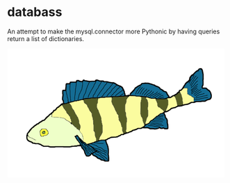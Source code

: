 # databass
An attempt to make the mysql.connector more Pythonic by having queries return a list of dictionaries.

![A picture of a data bass.](https://raw.githubusercontent.com/LordWolfenstein/databass/master/databass.png)
